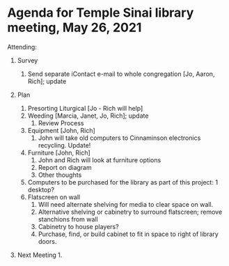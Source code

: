 

# Agenda for Temple Sinai library meeting, May 26, 2021


Attending:


<!-- - - - - - - - - - -->
<!-- - Marcia Blacker  -->
<!-- - Janet Khanlian  -->
<!-- - Gail Lipsky     -->
<!-- - Aaron List      -->
<!-- - Shelley Sbar    -->
<!-- - Johanna Schoss  -->
<!-- - John Stevens    -->
<!-- - Rich Traube     -->
<!-- - - - - - - - - - -->



1. Survey
    1. Send separate iContact e-mail to whole congregation [Jo, Aaron, Rich]; update
1. Plan
    1. Presorting Liturgical [Jo - Rich will help]
    1. Weeding [Marcia, Janet, Jo, Rich]; update
        1. Review Process
    1. Equipment [John, Rich]
        1. John will take old computers to Cinnaminson electronics recycling. Update!
    1. Furniture [John, Rich]
        1. John and Rich will look at furniture options
        1. Report on diagram
        1. Other thoughts
    1. Computers to be purchased for the library as part of this project: 1 desktop?
    1. Flatscreen on wall
        1. Will need alternate shelving for media to clear space on wall.
        1. Alternative shelving or cabinetry to surround flatscreen; remove stanchions from wall
        1. Cabinetry to house players?
        1. Purchase, find, or build cabinet to fit in space to right of library doors.

1. Next Meeting
    1. 



